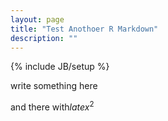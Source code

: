 ```yaml
---
layout: page
title: "Test Anothoer R Markdown"
description: ""
---
```

{% include JB/setup %}

write something here

and there with$latex ^2$
